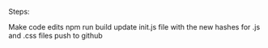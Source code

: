 Steps:

Make code edits
npm run build
update init.js file with the new hashes for .js and .css files
push to github